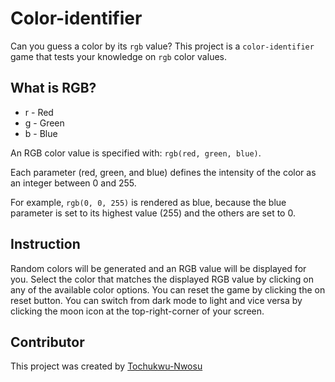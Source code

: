 # Color-identifier

Can you guess a color by its `rgb` value? This project is a `color-identifier` game that tests your knowledge on `rgb` color values.

## What is RGB?

- r - Red
- g - Green
- b - Blue

An RGB color value is specified with: `rgb(red, green, blue)`.

Each parameter (red, green, and blue) defines the intensity of the color as an integer between 0 and 255.

For example, `rgb(0, 0, 255)` is rendered as blue, because the blue parameter is set to its highest value (255) and the others are set to 0.

## Instruction

Random colors will be generated and an RGB value will be displayed for you.
Select the color that matches the displayed RGB value by clicking on any of the available color options.
You can reset the game by clicking the on reset button.
You can switch from dark mode to light and vice versa by clicking the moon icon at the top-right-corner of your screen.

## Contributor

This project was created by [Tochukwu-Nwosu](https://github.com/Tochukwu-Nwosu)
